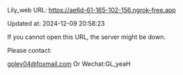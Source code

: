 Lily_web URL: https://ae6d-61-165-102-156.ngrok-free.app

Updated at: 2024-12-09 20:58:23

If you cannot open this URL, the server might be down.

Please contact: 

goley04@foxmail.com Or Wechat:GL_yeaH